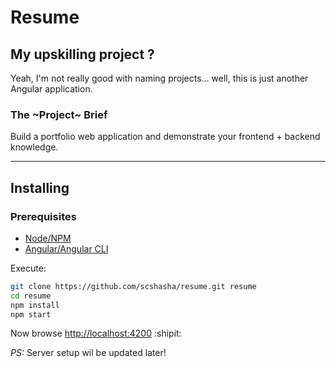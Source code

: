 # Resume

## My upskilling project ?

Yeah, I'm not really good with naming projects... well, this is just another Angular application.


### The ~Project~ Brief

Build a portfolio web application and demonstrate your frontend + backend knowledge.

---

## Installing

### Prerequisites

* [Node/NPM](https://nodejs.org/en/)
* [Angular/Angular CLI](https://cli.angular.io/)


Execute:
```sh
git clone https://github.com/scshasha/resume.git resume
cd resume
npm install
npm start
```

Now browse [http://localhost:4200](http://localhost:4200) :shipit:


*PS:* Server setup wil be updated later!
